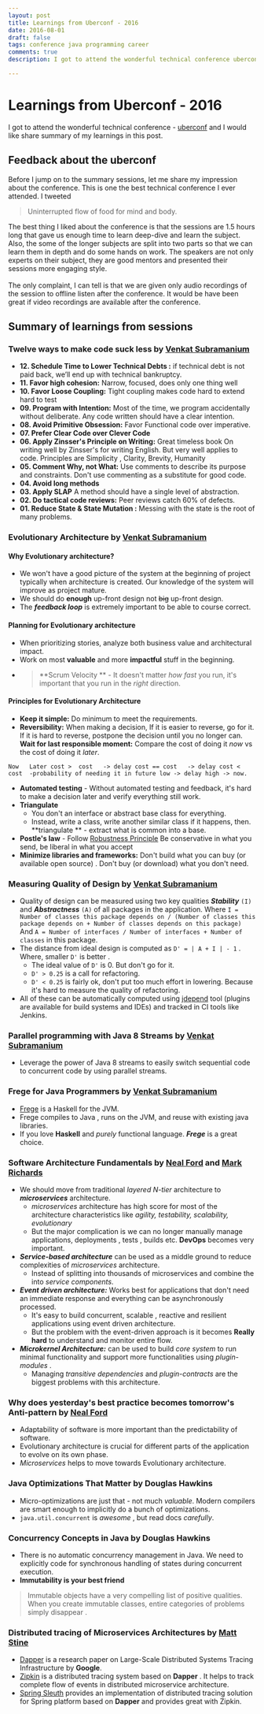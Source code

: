 ```yaml
---
layout: post
title: Learnings from Uberconf - 2016
date: 2016-08-01
draft: false
tags: conference java programming career
comments: true
description: I got to attend the wonderful technical conference uberconf and I would like share feedback about the conference and summary of my learnings in this post. 

---
```

# Learnings from Uberconf - 2016 
 I got to attend the wonderful technical conference - [uberconf](https://uberconf.com/) and I would like share summary of my learnings in this post. 
 
## Feedback about the uberconf
       
 Before I jump on to the summary sessions, let me share my impression about the conference. This is one the best technical conference I ever attended. I tweeted 
      
 > Uninterrupted flow of food for mind and body.   
 
 The best thing I liked about the conference is that the sessions are 1.5 hours long that gave us enough time to learn deep-dive and learn the subject. Also, the some of the longer subjects are split into two parts so that we can learn them in depth and do some hands on work.  The speakers are not only experts on their subject, they are good mentors and presented their sessions more engaging style.
 <br>        
 The only complaint, I can tell is that we are given only audio recordings of the session to offline listen after the conference. It would be have been great if video recordings are available after the conference.
  
## Summary of learnings from sessions

###  Twelve ways to make code suck less by [Venkat Subramanium](https://twitter.com/venkat_s)

* **12. Schedule Time to Lower Technical Debts :**  if technical debt is not paid back, we’ll end up with technical bankruptcy.
* **11. Favor high cohesion:** Narrow, focused, does only one thing well
* **10. Favor Loose Coupling:** Tight coupling makes code hard to extend hard to test
* **09. Program with Intention:** Most of the time, we program accidentally without deliberate. Any code written should have a clear intention.
* **08. Avoid Primitive Obsession:** Favor Functional code over imperative.
* **07.  Prefer Clear Code over Clever Code**
* **06. Apply Zinsser's Principle on Writing:** Great timeless book On writing well by Zinsser's for writing English. But very well applies to code. Principles are Simplicity , Clarity, Brevity, Humanity
* **05. Comment Why, not What:** Use comments to describe its purpose and constraints. Don't use commenting as a substitute for good code.
* **04. Avoid long methods**
* **03. Apply SLAP** A method should have a single level of abstraction.
* **02. Do tactical code reviews:** Peer reviews catch 60% of defects.
* **01. Reduce State & State Mutation :** Messing with the state is the root of many problems.
 
###  Evolutionary Architecture by [Venkat Subramanium](https://twitter.com/venkat_s)
                          
#### Why Evolutionary architecture?

* We won't have a good picture of the system at the beginning of project typically when architecture is created. Our knowledge of the system will improve as project mature.
* We should do **enough** up-front design not ~~big~~ up-front design.
* The ***feedback loop*** is extremely important to be able to course correct.

#### Planning for Evolutionary architecture

* When prioritizing stories, analyze both business value and architectural impact.
* Work on most **valuable** and more **impactful** stuff in the beginning.
* > **Scrum Velocity ** - It doesn't matter *how fast* you run, it's important that you run in the *right* direction.

#### Principles for Evolutionary Architecture
 
 * **Keep it simple:**  Do minimum to meet the requirements.
 * **Reversibility:**  When making a decision, If it is easier to reverse, go for it. If it is hard to reverse, postpone the decision until you no longer can.
 **Wait for last responsible moment:**  Compare the cost of doing it *now* vs the cost of doing it *later*. 
        
`
    Now   Later
            cost >  cost   -> delay
            cost == cost   -> delay
            cost <  cost 
 -probability of needing it in future
                            low -> delay
                            high -> now.
`
 
* **Automated testing** - Without automated testing and feedback, it's hard to make a decision later and verify everything still work.
 * **Triangulate**
    + You don't an interface or abstract base class for everything.
    + Instead, write a class, write another similar class if it happens, then. **triangulate ** - extract what is common into a base.
 * **Postle's law** - Follow [Robustness Principle](https://en.wikipedia.org/wiki/Robustness_principle)  Be conservative in what you send, be liberal in what you accept
* **Minimize libraries and frameworks:** Don't build what you can buy (or available open source) . Don't buy (or download) what you don't need. 

###  Measuring Quality of Design by [Venkat Subramanium](https://twitter.com/venkat_s)

* Quality of design can be measured using two key qualities ***Stability***  `(I)` and ***Abstractness***  `(A)` of all packages in the application.  Where
     `I = Number of classes this package depends on / (Number of classes this package depends on + Number of classes depends on this package)` And
    ` A = Number of interfaces / Number of interfaces + Number of classes ` in this package.
* The distance from ideal design is computed as `D' = | A + I | - 1` . Where, smaller `D'` is better .
    * The ideal value of `D'` is 0. But don't go for it.
    * `D' > 0.25` is a call for refactoring.
    * `D' < 0.25` is fairly ok, don't put too much effort in lowering. Because it's hard to measure the quality of refactoring.
* All of these can be automatically computed using [jdepend](http://clarkware.com/software/JDepend.html) tool (plugins are available for build systems and IDEs) and tracked in CI tools like Jenkins.

###  Parallel programming with Java 8 Streams by [Venkat Subramanium](https://twitter.com/venkat_s)

* Leverage the power of Java 8 streams to easily switch sequential code to concurrent code by using parallel streams.

###  Frege for Java Programmers by [Venkat Subramanium](https://twitter.com/venkat_s)

* [Frege](https://github.com/Frege/frege) is a Haskell for the JVM.
* Frege compiles to Java , runs on the JVM, and reuse with existing java libraries.
* If you love **Haskell** and *purely* functional language.  ***Frege*** is a great choice.

###  Software Architecture Fundamentals by  [Neal Ford](https://twitter.com/@neal4d) and [Mark Richards](https://twitter.com/@markrichardssa)

* We should move from traditional *layered N-tier* architecture to ***microservices*** architecture.
    * *microservices* architecture has high score for most of the architecture characteristics like *agility, testability, scalability, evolutionary*
    * But the major complication is we can no longer manually manage applications, deployments , tests , builds etc. **DevOps** becomes very important.
* ***Service-based architecture*** can be used as a middle ground to reduce complexities of *microservices* architecture.
    * Instead of splitting into thousands of microservices and combine the into *service components*.
* ***Event driven architecture:*** Works best for applications that don't need an immediate response and everything can be asynchronously processed.
    * It's easy to build concurrent, scalable , reactive and resilient applications using event driven architecture.
    * But the problem with the event-driven approach is it becomes  **Really hard** to understand and monitor entire flow. 
* ***Microkernel Architecture:*** can be used to build *core system* to run minimal functionality and support more functionalities using *plugin-modules* .
    * Managing *transitive dependencies* and *plugin-contracts* are the biggest problems with this architecture.

###  Why does yesterday's best practice becomes tomorrow's Anti-pattern by [Neal Ford](https://twitter.com/@neal4d)

* Adaptability of software is more important than the predictability of software.
* Evolutionary architecture is crucial for different parts of the application to evolve on its own phase.
* *Microservices* helps to move towards Evolutionary architecture.

###   Java Optimizations That Matter by Douglas Hawkins

* Micro-optimizations are just that - not much *valuable*. Modern compilers are smart enough to implicitly do a bunch of optimizations.    
* `java.util.concurrent` is *awesome* , but read docs *carefully*. 

###    Concurrency Concepts in Java by Douglas Hawkins

* There is no automatic concurrency management in Java.  We need to explicitly code for synchronous handling of states during concurrent execution. 
* **Immutability is your best friend**
> Immutable objects have a very compelling list of positive qualities. When you create immutable classes, entire categories of problems simply disappear .

###  Distributed tracing of Microservices Architectures by [Matt Stine](https://twitter.com/@mstine)

* [Dapper](http://research.google.com/pubs/pub36356.html) is a research paper on Large-Scale Distributed Systems Tracing Infrastructure by **Google**.
* [Zipkin](http://zipkin.io/) is a distributed tracing system based on **Dapper** . It helps to track complete flow of events in distributed microservice architecture.
* [Spring Sleuth](https://cloud.spring.io/spring-cloud-sleuth/)  provides an implementation of distributed tracing solution for Spring platform based on **Dapper** and provides great with Zipkin.

